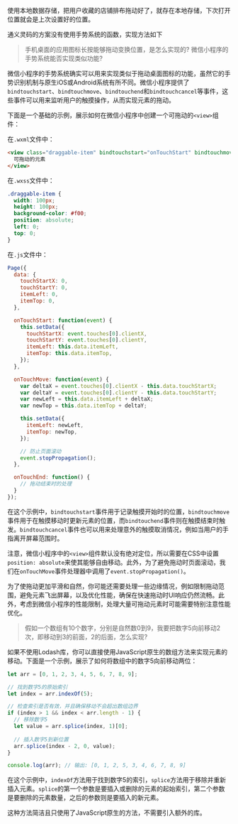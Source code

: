 使用本地数据存储，把用户收藏的店铺排布拖动好了，就存在本地存储，下次打开位置就会是上次设置好的位置。

通义灵码的方案没有使用手势系统的函数，实现方法如下

> 手机桌面的应用图标长按能够拖动变换位置，是怎么实现的? 微信小程序的手势系统能否实现类似功能?

微信小程序的手势系统确实可以用来实现类似于拖动桌面图标的功能，虽然它的手势识别机制与原生iOS或Android系统有所不同。微信小程序提供了`bindtouchstart`、`bindtouchmove`、`bindtouchend`和`bindtouchcancel`等事件，这些事件可以用来监听用户的触摸操作，从而实现元素的拖动。

下面是一个基础的示例，展示如何在微信小程序中创建一个可拖动的`<view>`组件：

在`.wxml`文件中：

```html
<view class="draggable-item" bindtouchstart="onTouchStart" bindtouchmove="onTouchMove" bindtouchend="onTouchEnd">
  可拖动的元素
</view>
```

在`.wxss`文件中：

```css
.draggable-item {
  width: 100px;
  height: 100px;
  background-color: #f00;
  position: absolute;
  left: 0;
  top: 0;
}
```

在`.js`文件中：

```javascript
Page({
  data: {
    touchStartX: 0,
    touchStartY: 0,
    itemLeft: 0,
    itemTop: 0,
  },

  onTouchStart: function(event) {
    this.setData({
      touchStartX: event.touches[0].clientX,
      touchStartY: event.touches[0].clientY,
      itemLeft: this.data.itemLeft,
      itemTop: this.data.itemTop,
    });
  },

  onTouchMove: function(event) {
    var deltaX = event.touches[0].clientX - this.data.touchStartX;
    var deltaY = event.touches[0].clientY - this.data.touchStartY;
    var newLeft = this.data.itemLeft + deltaX;
    var newTop = this.data.itemTop + deltaY;

    this.setData({
      itemLeft: newLeft,
      itemTop: newTop,
    });

    // 防止页面滚动
    event.stopPropagation();
  },

  onTouchEnd: function() {
    // 拖动结束时的处理
  }
});
```

在这个示例中，`bindtouchstart`事件用于记录触摸开始时的位置，`bindtouchmove`事件用于在触摸移动时更新元素的位置，而`bindtouchend`事件则在触摸结束时触发。`bindtouchcancel`事件也可以用来处理意外的触摸取消情况，例如当用户的手指离开屏幕范围时。

注意，微信小程序中的`<view>`组件默认没有绝对定位，所以需要在CSS中设置`position: absolute`来使其能够自由移动。此外，为了避免拖动时页面滚动，我们在`onTouchMove`事件处理器中调用了`event.stopPropagation()`。

为了使拖动更加平滑和自然，你可能还需要处理一些边缘情况，例如限制拖动范围，避免元素飞出屏幕，以及优化性能，确保在快速拖动时UI响应仍然流畅。此外，考虑到微信小程序的性能限制，处理大量可拖动元素时可能需要特别注意性能优化。



> 假如一个数组有10个数字，分别是自然数0到9，我要把数字5向前移动2次，即移动到3的前面，2的后面，怎么实现?

如果不使用Lodash库，你可以直接使用JavaScript原生的数组方法来实现元素的移动。下面是一个示例，展示了如何将数组中的数字5向前移动两位：

```javascript
let arr = [0, 1, 2, 3, 4, 5, 6, 7, 8, 9];

// 找到数字5的原始索引
let index = arr.indexOf(5);

// 检查索引是否有效，并且确保移动不会超出数组边界
if (index > 1 && index < arr.length - 1) {
  // 移除数字5
  let value = arr.splice(index, 1)[0];
  
  // 插入数字5到新位置
  arr.splice(index - 2, 0, value);
}

console.log(arr); // 输出: [0, 1, 2, 5, 3, 4, 6, 7, 8, 9]
```

在这个示例中，`indexOf`方法用于找到数字5的索引，`splice`方法用于移除并重新插入元素。`splice`的第一个参数是要插入或删除的元素的起始索引，第二个参数是要删除的元素数量，之后的参数则是要插入的新元素。

这种方法简洁且只使用了JavaScript原生的方法，不需要引入额外的库。